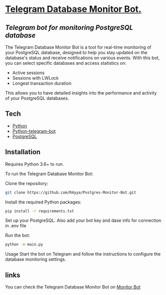 # [Telegram Database Monitor Bot.](https://t.me/postgres_monitor_bot)
## _Telegram bot for monitoring PostgreSQL database_

The Telegram Database Monitor Bot is a tool for real-time monitoring of your PostgreSQL database, designed to help you stay updated on the database's status and receive notifications on various events.
With this bot, you can select specific databases and access statistics on:

- Active sessions
- Sessions with LWLock
- Longest transaction duration

This allows you to have detailed insights into the performance and activity of your PostgreSQL databases.

## Tech
- [Python](https://www.python.org/)
- [Python-telegram-bot](https://github.com/python-telegram-bot/python-telegram-bot)
- [PostgreSQL](https://www.postgresql.org/)

## Installation
Requires Python 3.6+ to run.

To run the Telegram Database Monitor Bot:

Clone the repository:
```sh
git clone https://github.com/R4yya/Postgres-Monitor-Bot.git
```
Install the required Python packages:
```sh
pip install -r requirements.txt
```
Set up your PostgreSQL. Also add your bot key and dase info for connection in .env file

Run the bot:
```sh
python -m main.py
```
Usage
Start the bot on Telegram and follow the instructions to configure the database monitoring settings.
## links
You can check the Telegram Database Monitor Bot on [Monitor Bot](https://t.me/postgres_monitor_bot)

